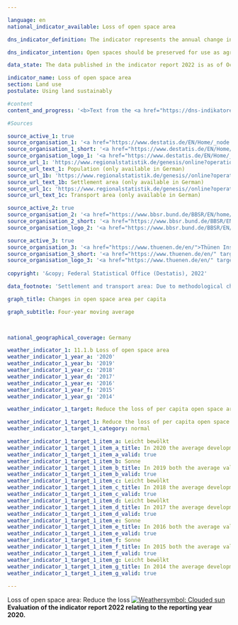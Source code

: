 ```yaml
---

language: en    
national_indicator_available: Loss of open space area    

dns_indicator_definition: The indicator represents the annual change in open space area in square metres per capita as a four-year moving average.    

dns_indicator_intention: Open spaces should be preserved for use as agricultural land, woodland, cultural and natural landscapes, and recreational areas. The intention is therefore to curb the decline in open space area per capita. A reduction in the loss of open space area points to the success of measures to strengthen brownfield development with a view to saving agricultural land, woodland and water systems for farming, forestry, nature conservation and recreational use by the public.    

data_state: The data published in the indicator report 2022 is as of Oct 31 2022. The data shown on this platform is updated regularly, so that more current data may be available online than published in the <a href="https://dns-indikatoren.de/assets/publications/reports/en/2022.pdf">indicator report 2022</a>.    

indicator_name: Loss of open space area    
section: Land use    
postulate: Using land sustainably    

#content     
content_and_progress: '<b>Text from the <a href="https://dns-indikatoren.de/assets/publications/reports/en/2021.pdf">Indicator Report 2021&nbsp;</a></b><br><br>Open space area includes areas of vegetation, such as arable land, pasture and woodland, as well as mining land and bodies of water. A distinction is made between open space proper and open areas within settlement zones, such as cemeteries, gardens, parks and recreational amenities, which, although largely undeveloped, are generally considered part of settlement and transport area. As a result, if previously undeveloped parts of settlement land are built on, this is not reflected in the indicator for loss of open space area.<br><br>In the period under review, the national average for per capita loss of open space area went down. Whereas the four-year moving average for 2001-2004&nbsp;was still around 5&nbsp;<abbr title="Square meter">m²</abbr> per capita, the current average for 2015-2018&nbsp;reveals a figure of just 3&nbsp;<abbr title="Square meter">m²</abbr>.<br><br>Although subject to a similar trend, significant differences can be observed between rural and non-rural areas in terms of the degree of change. The loss of per capita open space area per inhabitant in rural areas contracted from 7.4&nbsp;to 4.5&nbsp;<abbr title="Square meter">m²</abbr> per year In non-rural areas, it fell from 1.8&nbsp;<abbr title="Square meter">m²</abbr> to 0.6&nbsp;<abbr title="Square meter">m²</abbr>. In this context, it important to remember that non-rural districts and district-free cities have much less open space, such as forest or farmland, than rural areas do. Demographic trends also differ, and the indicator reflects those disparities, with rural areas mostly seeing their populations shrink during the period under review, while population numbers in non-rural areas rose slightly overall.<br><br>The data sources for the indicator are the population figures and the area survey by type of actual use compiled by the Federal Statistical Office. Since population data at regional level are used for the associated calculations, the 2011&nbsp;census caused a jump in the time series. Moreover, some areas of land have been reclassified in the official land register maintained by the Länder in recent years, without any actual change to the landscape. To smooth out these effects and depict the long-term trend, a four-year moving average is shown, averaging out the figures for each year with those for the three preceding years. Additionally, the switch from the old to the new land-use classification system was completed in 2016, which affected the official land-use statistics such that the data for 2016&nbsp;are not directly comparable to those for previous years. This is why the development of the indicator for 2016&nbsp;is only shown as a broken outline in the graph.<br><br>The distinction between rural and non-rural is based on a classification used by the Thünen Institute. The institute ascribes a degree of rurality to districts and district-free cities on the basis of geographical characteristics such as settlement density and share of farmland and woodland. The classification is thus applied to whole districts rather than to smaller entities like towns or villages.'    

#Sources    

source_active_1: true
source_organisation_1: '<a href="https://www.destatis.de/EN/Home/_node.html">Federal Statistical Office</a>'
source_organisation_1_short: '<a href="https://www.destatis.de/EN/Home/_node.html" target="_blank">Federal Statistical Office</a>'
source_organisation_logo_1: '<a href="https://www.destatis.de/EN/Home/_node.html" target="_blank"><img src="https://dnsUpgradeEnvironment.github.io/dns-indicators/public/OrgImgEn/destatis.png" alt="Federal Statistical Office" title=" Click here to visit the homepage of the organizationFederal Statistical Office" style="height:60px; width:148px; border: transparent"/></a>'
source_url_1: 'https://www.regionalstatistik.de/genesis/online?operation=previous&levelindex=0&step=0&titel=Tabellenaufbau&levelid=1668672879939&acceptscookies=false#abreadcrumb'
source_url_text_1: Population (only available in German)
source_url_1b: 'https://www.regionalstatistik.de/genesis//online?operation=table&code=33111-02-01-4&bypass=true&levelindex=1&levelid=1668501420853#abreadcrumb'
source_url_text_1b: Settlement area (only available in German)
source_url_1c: 'https://www.regionalstatistik.de/genesis//online?operation=table&code=33111-03-01-4&bypass=true&levelindex=1&levelid=1668501420853#abreadcrumb'
source_url_text_1c: Transport area (only available in German)

source_active_2: true
source_organisation_2: '<a href="https://www.bbsr.bund.de/BBSR/EN/home/_node.html">Federal Office for Research on Building, Urban Affairs and Spatial Development</a>'
source_organisation_2_short: '<a href="https://www.bbsr.bund.de/BBSR/EN/home/_node.html" target="_blank">Federal Office for Research on Building, Urban Affairs and Spatial Development</a>'
source_organisation_logo_2: '<a href="https://www.bbsr.bund.de/BBSR/EN/home/_node.html" target="_blank"><img src="https://dnsUpgradeEnvironment.github.io/dns-indicators/public/OrgImgEn/bbsr.png" alt="Federal Office for Research on Building, Urban Affairs and Spatial Development" title=" Click here to visit the homepage of the organizationFederal Office for Research on Building, Urban Affairs and Spatial Development" style="height:60px; width:148px; border: transparent"/></a>'

source_active_3: true
source_organisation_3: '<a href="https://www.thuenen.de/en/">Thünen Institute</a>'
source_organisation_3_short: '<a href="https://www.thuenen.de/en/" target="_blank">Thünen Institute</a>'
source_organisation_logo_3: '<a href="https://www.thuenen.de/en/" target="_blank"><img src="https://dnsUpgradeEnvironment.github.io/dns-indicators/public/OrgImgEn/jht.png" alt="Thünen Institute" title=" Click here to visit the homepage of the organizationThünen Institute" style="height:60px; width:148px; border: transparent"/></a>'
    
copyright: '&copy; Federal Statistical Office (Destatis), 2022'    

data_footnote: 'Settlement and transport area: Due to methodological changes in the official survey of land (introduction of the official land register information system (<abbr title="Official land register information system">ALKIS</abbr>) from the 2016&nbsp;reporting year), the results from 2016&nbsp;are only comparable with previous years to a limited extent.'    

graph_title: Changes in open space area per capita    

graph_subtitle: Four-year moving average    

        

national_geographical_coverage: Germany    

weather_indicator_1: 11.1.b Loss of open space area
weather_indicator_1_year_a: '2020'
weather_indicator_1_year_b: '2019'
weather_indicator_1_year_c: '2018'
weather_indicator_1_year_d: '2017'
weather_indicator_1_year_e: '2016'
weather_indicator_1_year_f: '2015'
weather_indicator_1_year_g: '2014'

weather_indicator_1_target: Reduce the loss of per capita open space area

weather_indicator_1_target_1: Reduce the loss of per capita open space area
weather_indicator_1_target_1_category: normal

weather_indicator_1_target_1_item_a: Leicht bewölkt
weather_indicator_1_target_1_item_a_title: In 2020 the average development aimed in the right direction, but in the previous year there had been a development in the wrong direction or no change at all.
weather_indicator_1_target_1_item_a_valid: true
weather_indicator_1_target_1_item_b: Sonne
weather_indicator_1_target_1_item_b_title: In 2019 both the average value and the previous annual change pointed in the right direction.
weather_indicator_1_target_1_item_b_valid: true
weather_indicator_1_target_1_item_c: Leicht bewölkt
weather_indicator_1_target_1_item_c_title: In 2018 the average development aimed in the right direction, but in the previous year there had been a development in the wrong direction or no change at all.
weather_indicator_1_target_1_item_c_valid: true
weather_indicator_1_target_1_item_d: Leicht bewölkt
weather_indicator_1_target_1_item_d_title: In 2017 the average development aimed in the right direction, but in the previous year there had been a development in the wrong direction or no change at all.
weather_indicator_1_target_1_item_d_valid: true
weather_indicator_1_target_1_item_e: Sonne
weather_indicator_1_target_1_item_e_title: In 2016 both the average value and the previous annual change pointed in the right direction.
weather_indicator_1_target_1_item_e_valid: true
weather_indicator_1_target_1_item_f: Sonne
weather_indicator_1_target_1_item_f_title: In 2015 both the average value and the previous annual change pointed in the right direction.
weather_indicator_1_target_1_item_f_valid: true
weather_indicator_1_target_1_item_g: Leicht bewölkt
weather_indicator_1_target_1_item_g_title: In 2014 the average development aimed in the right direction, but in the previous year there had been a development in the wrong direction or no change at all.
weather_indicator_1_target_1_item_g_valid: true    
    
---
```



<div>
  <div class="my-header">
    <label class="default">Loss of open space area: Reduce the loss
      <a href="https://dnsUpgradeEnvironment.github.io/dns-indicators/en/status"><img src="https://g205sdgs.github.io/sdg-indicators/public/Wettersymbole/Leicht bewölkt.png" title="In 2020 (Data as of Oct 31 2022) the average development aimed in the right direction, but in the previous year there had been a development in the wrong direction or no change at all." alt="Weathersymbol: Clouded sun"/>
      </a>
    </label>
  </div>
</div>
<div class="my-header-note">
  <label class="default"><b>Evaluation of the indicator report 2022 relating to the reporting year 2020.
  </b></label>
</div>